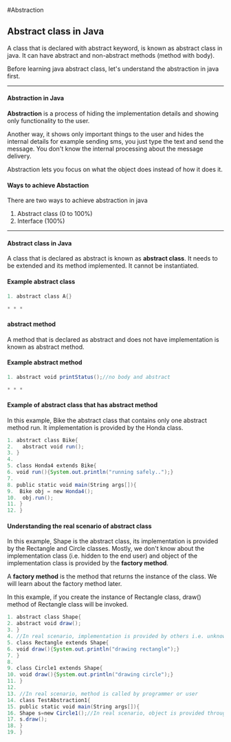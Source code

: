 #Abstraction

## Abstract class in Java

A class that is declared with abstract keyword, is known as abstract class in java. It can have abstract and non-abstract methods (method with body).

Before learning java abstract class, let's understand the abstraction in java first.

* * *

#### Abstraction in Java

**Abstraction** is a process of hiding the implementation details and showing only functionality to the user.

Another way, it shows only important things to the user and hides the internal details for example sending sms, you just type the text and send the message. You don't know the internal processing about the message delivery.

Abstraction lets you focus on what the object does instead of how it does it.

#### Ways to achieve Abstaction

There are two ways to achieve abstraction in java

1. Abstract class (0 to 100%)
2. Interface (100%)

* * *

#### Abstract class in Java

A class that is declared as abstract is known as **abstract class**. It needs to be extended and its method implemented. It cannot be instantiated.

#### Example abstract class
```java
1. abstract class A{}  

* * *
```
#### abstract method

 A method that is declared as abstract and does not have implementation is known as abstract method.

#### Example abstract method
```java
1. abstract void printStatus();//no body and abstract  

* * *
```
#### Example of abstract class that has abstract method

In this example, Bike the abstract class that contains only one abstract method run. It implementation is provided by the Honda class.
```java
1. abstract class Bike{  
2.   abstract void run();  
3. }  
4.   
5. class Honda4 extends Bike{  
6. void run(){System.out.println("running safely..");}  
7.   
8. public static void main(String args[]){  
9.  Bike obj = new Honda4();  
10.  obj.run();  
11. }  
12. }  
```
#### Understanding the real scenario of abstract class

In this example, Shape is the abstract class, its implementation is provided by the Rectangle and Circle classes. Mostly, we don't know about the implementation class (i.e. hidden to the end user) and object of the implementation class is provided by the **factory method**.

A **factory method** is the method that returns the instance of the class. We will learn about the factory method later.

In this example, if you create the instance of Rectangle class, draw() method of Rectangle class will be invoked.

```java
1. abstract class Shape{  
2. abstract void draw();  
3. }  
4. //In real scenario, implementation is provided by others i.e. unknown by end user  
5. class Rectangle extends Shape{  
6. void draw(){System.out.println("drawing rectangle");}  
7. }  
8.   
9. class Circle1 extends Shape{  
10. void draw(){System.out.println("drawing circle");}  
11. }  
12.   
13. //In real scenario, method is called by programmer or user  
14. class TestAbstraction1{  
15. public static void main(String args[]){  
16. Shape s=new Circle1();//In real scenario, object is provided through method e.g. getShape() method  
17. s.draw();  
18. }  
19. }  
```
